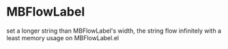 MBFlowLabel
===========

set a longer string than MBFlowLabel's width, the string flow infinitely with a least memory usage on MBFlowLabel.el
